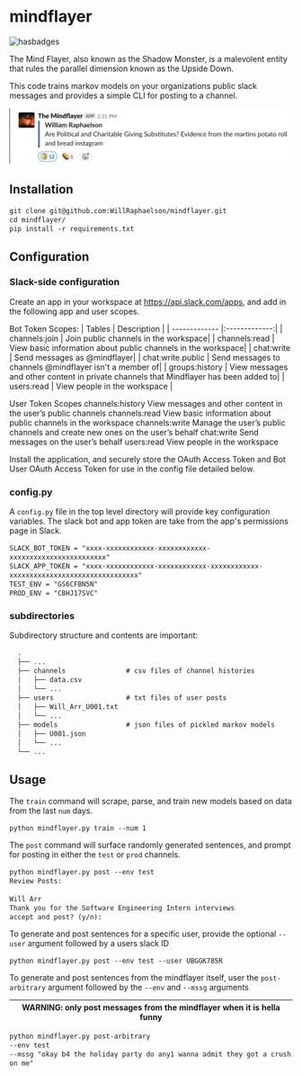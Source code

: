 # mindflayer
![hasbadges](https://z2x6abi6e2.execute-api.us-east-1.amazonaws.com/v1/hasbadges?user=hinnefe2&repo=gitrisky)

The Mind Flayer, also known as the Shadow Monster, is a malevolent entity that rules the parallel dimension known as the Upside Down.

This code trains markov models on your organizations public slack messages and provides a simple CLI for posting to a channel.

<img src="https://github.com/WillRaphaelson/mindflayer/blob/master/screenshot.png">

## Installation
```
git clone git@github.com:WillRaphaelson/mindflayer.git
cd mindflayer/
pip install -r requirements.txt
```

## Configuration

### Slack-side configuration

Create an app in your workspace at https://api.slack.com/apps, and add in the following app and user scopes.

Bot Token Scopes:
| Tables        | Description   |
| ------------- |:-------------:|
| channels:join      | Join public channels in the workspace|
| channels:read      | View basic information about public channels in the workspace| 
| chat:write | Send messages as @mindflayer| 
| chat:write.public | Send messages to channels @mindflayer isn't a member of| 
| groups:history | View messages and other content in private channels that Mindflayer has been added to| 
| users:read | View people in the workspace      | 



User Token Scopes
channels:history
View messages and other content in the user’s public channels
channels:read
View basic information about public channels in the workspace
channels:write
Manage the user’s public channels and create new ones on the user’s behalf
chat:write
Send messages on the user’s behalf
users:read
View people in the workspace

Install the application, and securely store the OAuth Access Token and Bot User OAuth Access Token for use in the config file detailed below.


### config.py
A `config.py` file in the top level directory will provide key configuration variables. The slack bot and app token are take from the app's permissions page in Slack.

```
SLACK_BOT_TOKEN = "xxxx-xxxxxxxxxxxx-xxxxxxxxxxxx-xxxxxxxxxxxxxxxxxxxxxxxx"
SLACK_APP_TOKEN = "xxxx-xxxxxxxxxxxx-xxxxxxxxxxxx-xxxxxxxxxxxx-xxxxxxxxxxxxxxxxxxxxxxxxxxxxxxxx"
TEST_ENV = "GS6CFBN5N"
PROD_ENV = "CBHJ17SVC"
```

### subdirectories
Subdirectory structure and contents are important:

```
  .
  ├── ...
  ├── channels               # csv files of channel histories
  │   ├── data.csv           
  │   └── ...
  ├── users                  # txt files of user posts
  │   ├── Will_Arr_U001.txt         
  │   └── ...
  ├── models                 # json files of pickled markov models
  │   ├── U001.json         
  │   └── ...
  └── ...
```

## Usage
The `train` command will scrape, parse, and train new models based on data from the last `num` days.

```
python mindflayer.py train --num 1
```

The `post` command will surface randomly generated sentences, and prompt for posting in either the `test` or `prod` channels.

```
python mindflayer.py post --env test
Review Posts:

Will Arr
Thank you for the Software Engineering Intern interviews
accept and post? (y/n):
```

To generate and post sentences for a specific user, provide the optional `--user` argument followed by a users slack ID

```
python mindflayer.py post --env test --user UBGGK785R
```

To generate and post sentences from the mindflayer itself, user the `post-arbitrary` argument followed by the `--env` and `--mssg` arguments

| WARNING: only post messages from the mindflayer when it is hella funny |
| --- |

```
python mindflayer.py post-arbitrary 
--env test 
--mssg "okay b4 the holiday party do any1 wanna admit they got a crush on me"
```
